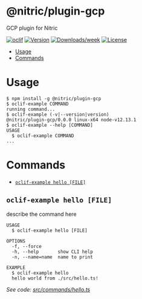 # @nitric/plugin-gcp

GCP plugin for Nitric

[![oclif](https://img.shields.io/badge/cli-oclif-brightgreen.svg)](https://oclif.io)
[![Version](https://img.shields.io/npm/v/@nitric/plugin-gcp.svg)](https://npmjs.org/package/@nitric/plugin-gcp)
[![Downloads/week](https://img.shields.io/npm/dw/@nitric/plugin-gcp.svg)](https://npmjs.org/package/@nitric/plugin-gcp)
[![License](https://img.shields.io/npm/l/@nitric/plugin-gcp.svg)](https://github.com/plugins/plugin-gcp/blob/master/package.json)

<!-- toc -->

- [Usage](#usage)
- [Commands](#commands)
<!-- tocstop -->

# Usage

<!-- usage -->

```sh-session
$ npm install -g @nitric/plugin-gcp
$ oclif-example COMMAND
running command...
$ oclif-example (-v|--version|version)
@nitric/plugin-gcp/0.0.0 linux-x64 node-v12.13.1
$ oclif-example --help [COMMAND]
USAGE
  $ oclif-example COMMAND
...
```

<!-- usagestop -->

# Commands

<!-- commands -->

- [`oclif-example hello [FILE]`](#oclif-example-hello-file)

## `oclif-example hello [FILE]`

describe the command here

```
USAGE
  $ oclif-example hello [FILE]

OPTIONS
  -f, --force
  -h, --help       show CLI help
  -n, --name=name  name to print

EXAMPLE
  $ oclif-example hello
  hello world from ./src/hello.ts!
```

_See code: [src/commands/hello.ts](https://github.com/plugins/plugin-gcp/blob/v0.0.0/src/commands/hello.ts)_

<!-- commandsstop -->
